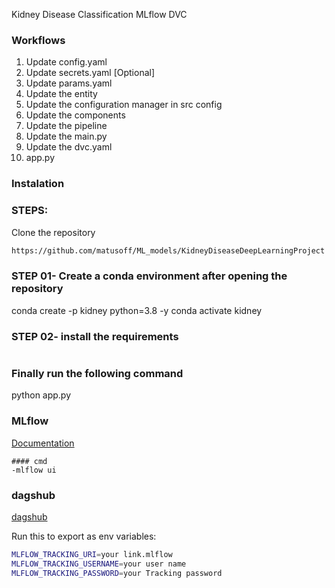 Kidney Disease Classification MLflow DVC
### Workflows

1. Update config.yaml
2. Update secrets.yaml [Optional]
3. Update params.yaml
4. Update the entity
5. Update the configuration manager in src config
6. Update the components
7. Update the pipeline
8. Update the main.py
9. Update the dvc.yaml
10. app.py


### Instalation

### STEPS:
Clone the repository
```bash
https://github.com/matusoff/ML_models/KidneyDiseaseDeepLearningProject
```
### STEP 01- Create a conda environment after opening the repository

conda create -p kidney python=3.8 -y
conda activate kidney

### STEP 02- install the requirements
```bash pip install -r requirements.txt
```

### Finally run the following command
python app.py 


### MLflow
[Documentation](https://mlflow.org/docs/latest/index.html)

```
#### cmd
-mlflow ui
```

### dagshub
[dagshub](https://dagshub.com)

Run this to export as env variables:

```bash
MLFLOW_TRACKING_URI=your link.mlflow
MLFLOW_TRACKING_USERNAME=your user name
MLFLOW_TRACKING_PASSWORD=your Tracking password
```
